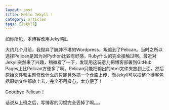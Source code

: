 ```yaml
---
layout: post
title: Hello Jekyll ! 
category: articles
tags: [Jekyll]
---
```



如你所见，本博客改用Jekyll啦。

大约几个月前，我抛弃了臃肿不堪的Wordpress，叛逃到了Pelican。当时之所以选择Pelican是因为对Python比较有好感，Ruby什么的完全接触过啊。最近对Jekyll突然来了兴趣，稍微看了一下，发现用这玩意儿把博客部署到GitHub Pages上比Pelican方便多了啊。Pelican只能把输出的html文件夹放到上面，然后原始文件和主题修改什么的只能另外搞一个仓库上传，而Jekyll可以把整个博客包括原始文件都放上去，完全不用操心，太方便了！

Goodbye Pelican！

话说从上班之后，写博客的习惯完全丢掉了啊。。。

